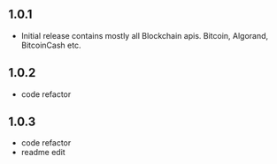 ## 1.0.1

* Initial release contains mostly all Blockchain apis. Bitcoin, Algorand, BitcoinCash etc.

## 1.0.2

* code refactor

## 1.0.3

* code refactor
* readme edit
